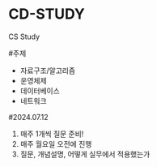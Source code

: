 # CD-STUDY
CS Study

#주제
- 자료구조/알고리즘
- 운영체제
- 데이터베이스
- 네트워크


#2024.07.12
1. 매주 1개씩 질문 준비!
2. 매주 월요일 오전에 진행
3. 질문, 개념설명, 어떻게 실무에서 적용했는가
